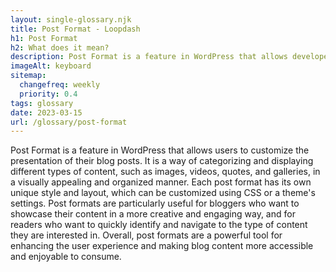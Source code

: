 ```yaml
--- 
layout: single-glossary.njk
title: Post Format - Loopdash
h1: Post Format
h2: What does it mean?
description: Post Format is a feature in WordPress that allows developers to define different styles for different types of posts, such as video, audio, gallery, quote, and more.
imageAlt: keyboard
sitemap:
  changefreq: weekly
  priority: 0.4
tags: glossary
date: 2023-03-15
url: /glossary/post-format
---
```


Post Format is a feature in WordPress that allows users to customize the presentation of their blog posts. It is a way of categorizing and displaying different types of content, such as images, videos, quotes, and galleries, in a visually appealing and organized manner. Each post format has its own unique style and layout, which can be customized using CSS or a theme's settings. Post formats are particularly useful for bloggers who want to showcase their content in a more creative and engaging way, and for readers who want to quickly identify and navigate to the type of content they are interested in. Overall, post formats are a powerful tool for enhancing the user experience and making blog content more accessible and enjoyable to consume.
